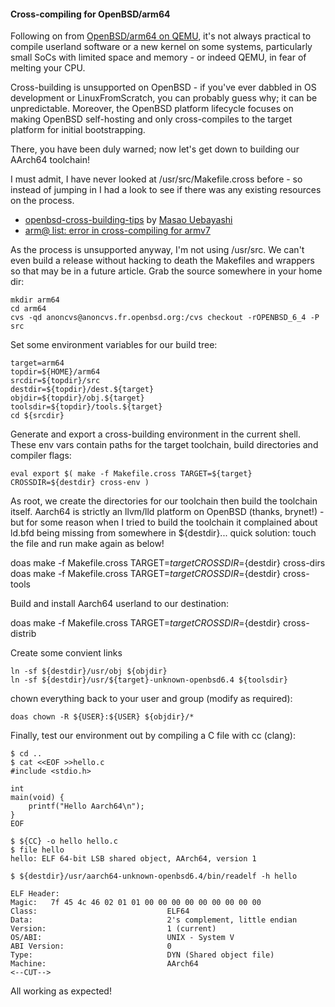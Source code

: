 #### Cross-compiling for OpenBSD/arm64

Following on from [OpenBSD/arm64 on QEMU](https://cryogenix/OpenBSD_arm64_qemu.html), it's not always practical to compile userland software or a new kernel on some systems, particularly small SoCs with limited space and memory - or indeed QEMU, in fear of melting your CPU. 

Cross-building is unsupported on OpenBSD - if you've ever dabbled in OS development or LinuxFromScratch, you can probably guess why; it can be unpredictable.
Moreover, the OpenBSD platform lifecycle focuses on making OpenBSD self-hosting and only cross-compiles to the target platform for initial bootstrapping.

There, you have been duly warned; now let's get down to building our AArch64 toolchain!

I must admit, I have never looked at /usr/src/Makefile.cross before - so instead of jumping in I had a look to see if there was any existing resources on the process.

- [openbsd-cross-building-tips](https://gist.github.com/uebayasi/6328591) by [Masao Uebayashi](https://github.com/uebayasi)
- [arm@ list: error in cross-compiling for armv7](http://openbsd-archive.7691.n7.nabble.com/error-in-cross-compiling-for-armv7-td300810.html)

As the process is unsupported anyway, I'm not using /usr/src. We can't even build a release without hacking to death the Makefiles and wrappers so that may be in a future article.  Grab the source somewhere in your home dir:

    mkdir arm64
    cd arm64
    cvs -qd anoncvs@anoncvs.fr.openbsd.org:/cvs checkout -rOPENBSD_6_4 -P src

Set some environment variables for our build tree:

    target=arm64
    topdir=${HOME}/arm64
    srcdir=${topdir}/src
    destdir=${topdir}/dest.${target}
    objdir=${topdir}/obj.${target}
    toolsdir=${topdir}/tools.${target}
    cd ${srcdir}

Generate and export a cross-building environment in the current shell. These env vars contain paths for the target toolchain, build directories and compiler flags: 

    eval export $( make -f Makefile.cross TARGET=${target} CROSSDIR=${destdir} cross-env )

As root, we create the directories for our toolchain then build the toolchain itself.  Aarch64 is strictly an llvm/lld platform on OpenBSD (thanks, brynet!) - but for some reason when I tried to build the toolchain it complained about ld.bfd being missing from somewhere in ${destdir}... quick solution: touch the file and run make again as below!
 
  doas make -f Makefile.cross TARGET=${target} CROSSDIR=${destdir} cross-dirs
  doas make -f Makefile.cross TARGET=${target} CROSSDIR=${destdir} cross-tools

Build and install Aarch64 userland to our destination:

  doas make -f Makefile.cross TARGET=${target} CROSSDIR=${destdir} cross-distrib

Create some convient links

    ln -sf ${destdir}/usr/obj ${objdir}
    ln -sf ${destdir}/usr/${target}-unknown-openbsd6.4 ${toolsdir}

chown everything back to your user and group (modify as required):

    doas chown -R ${USER}:${USER} ${objdir}/*

Finally, test our environment out by compiling a C file with cc (clang):

    $ cd ..
    $ cat <<EOF >>hello.c
    #include <stdio.h>
    
    int
    main(void) {
    	printf("Hello Aarch64\n");
    }
    EOF
    
    $ ${CC} -o hello hello.c
    $ file hello
    hello: ELF 64-bit LSB shared object, AArch64, version 1
    
    $ ${destdir}/usr/aarch64-unknown-openbsd6.4/bin/readelf -h hello

    ELF Header:
    Magic:   7f 45 4c 46 02 01 01 00 00 00 00 00 00 00 00 00 
    Class:                             ELF64
    Data:                              2's complement, little endian
    Version:                           1 (current)
    OS/ABI:                            UNIX - System V
    ABI Version:                       0
    Type:                              DYN (Shared object file)
    Machine:                           AArch64
    <--CUT-->

All working as expected!

